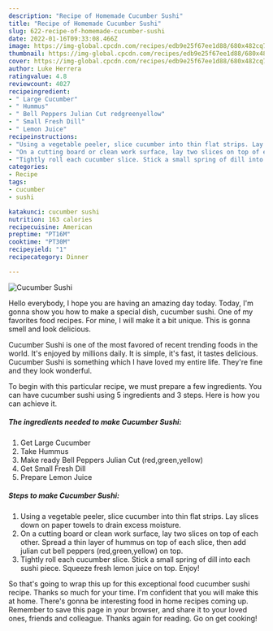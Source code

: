```yaml
---
description: "Recipe of Homemade Cucumber Sushi"
title: "Recipe of Homemade Cucumber Sushi"
slug: 622-recipe-of-homemade-cucumber-sushi
date: 2022-01-16T09:33:08.466Z
image: https://img-global.cpcdn.com/recipes/edb9e25f67ee1d88/680x482cq70/cucumber-sushi-recipe-main-photo.jpg
thumbnail: https://img-global.cpcdn.com/recipes/edb9e25f67ee1d88/680x482cq70/cucumber-sushi-recipe-main-photo.jpg
cover: https://img-global.cpcdn.com/recipes/edb9e25f67ee1d88/680x482cq70/cucumber-sushi-recipe-main-photo.jpg
author: Luke Herrera
ratingvalue: 4.8
reviewcount: 4027
recipeingredient:
- " Large Cucumber"
- " Hummus"
- " Bell Peppers Julian Cut redgreenyellow"
- " Small Fresh Dill"
- " Lemon Juice"
recipeinstructions:
- "Using a vegetable peeler, slice cucumber into thin flat strips. Lay slices down on paper towels to drain excess moisture."
- "On a cutting board or clean work surface, lay two slices on top of each other. Spread a thin layer of hummus on top of each slice, then add julian cut bell peppers (red,green,yellow) on top."
- "Tightly roll each cucumber slice. Stick a small spring of dill into each sushi piece. Squeeze fresh lemon juice on top. Enjoy!"
categories:
- Recipe
tags:
- cucumber
- sushi

katakunci: cucumber sushi 
nutrition: 163 calories
recipecuisine: American
preptime: "PT16M"
cooktime: "PT30M"
recipeyield: "1"
recipecategory: Dinner

---
```



![Cucumber Sushi](https://img-global.cpcdn.com/recipes/edb9e25f67ee1d88/680x482cq70/cucumber-sushi-recipe-main-photo.jpg)

Hello everybody, I hope you are having an amazing day today. Today, I'm gonna show you how to make a special dish, cucumber sushi. One of my favorites food recipes. For mine, I will make it a bit unique. This is gonna smell and look delicious.



Cucumber Sushi is one of the most favored of recent trending foods in the world. It's enjoyed by millions daily. It is simple, it's fast, it tastes delicious. Cucumber Sushi is something which I have loved my entire life. They're fine and they look wonderful.


To begin with this particular recipe, we must prepare a few ingredients. You can have cucumber sushi using 5 ingredients and 3 steps. Here is how you can achieve it.

<!--inarticleads1-->

##### The ingredients needed to make Cucumber Sushi:

1. Get  Large Cucumber
1. Take  Hummus
1. Make ready  Bell Peppers Julian Cut (red,green,yellow)
1. Get  Small Fresh Dill
1. Prepare  Lemon Juice




<!--inarticleads2-->

##### Steps to make Cucumber Sushi:

1. Using a vegetable peeler, slice cucumber into thin flat strips. Lay slices down on paper towels to drain excess moisture.
1. On a cutting board or clean work surface, lay two slices on top of each other. Spread a thin layer of hummus on top of each slice, then add julian cut bell peppers (red,green,yellow) on top.
1. Tightly roll each cucumber slice. Stick a small spring of dill into each sushi piece. Squeeze fresh lemon juice on top. Enjoy!




So that's going to wrap this up for this exceptional food cucumber sushi recipe. Thanks so much for your time. I'm confident that you will make this at home. There's gonna be interesting food in home recipes coming up. Remember to save this page in your browser, and share it to your loved ones, friends and colleague. Thanks again for reading. Go on get cooking!
